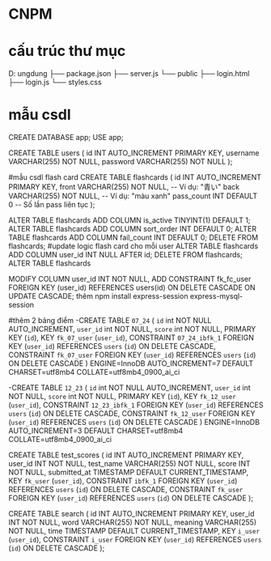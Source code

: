 # CNPM
# cấu trúc thư mục
D: ungdung
├── package.json
├── server.js
└── public
    ├── login.html
    ├── login.js
    └── styles.css
# mẫu csdl
CREATE DATABASE app;
USE app;

CREATE TABLE users (
  id INT AUTO_INCREMENT PRIMARY KEY,
  username VARCHAR(255) NOT NULL,
  password VARCHAR(255) NOT NULL
);

#mẫu csdl flash card
CREATE TABLE flashcards (
    id INT AUTO_INCREMENT PRIMARY KEY,
    front VARCHAR(255) NOT NULL,  -- Ví dụ: "青い"
    back VARCHAR(255) NOT NULL,   -- Ví dụ: "màu xanh"
    pass_count INT DEFAULT 0      -- Số lần pass liên tục
);

ALTER TABLE flashcards ADD COLUMN is_active TINYINT(1) DEFAULT 1;
ALTER TABLE flashcards ADD COLUMN sort_order INT DEFAULT 0;
ALTER TABLE flashcards ADD COLUMN fail_count INT DEFAULT 0;
DELETE FROM flashcards;
#update logic flash card cho mỗi user
ALTER TABLE flashcards
  ADD COLUMN user_id INT NULL AFTER id;
DELETE FROM flashcards;
ALTER TABLE flashcards

  MODIFY COLUMN user_id INT NOT NULL,
  ADD CONSTRAINT fk_fc_user
    FOREIGN KEY (user_id)
    REFERENCES users(id)
    ON DELETE CASCADE
    ON UPDATE CASCADE;
thêm
npm install express-session express-mysql-session




#thêm 2 bảng điểm
-CREATE TABLE `07_24` (
  `id` int NOT NULL AUTO_INCREMENT,
  `user_id` int NOT NULL,
  `score` int NOT NULL,
  PRIMARY KEY (`id`),
  KEY `fk_07_user` (`user_id`),
  CONSTRAINT `07_24_ibfk_1` FOREIGN KEY (`user_id`) REFERENCES `users` (`id`) ON DELETE CASCADE,
  CONSTRAINT `fk_07_user` FOREIGN KEY (`user_id`) REFERENCES `users` (`id`) ON DELETE CASCADE
) ENGINE=InnoDB AUTO_INCREMENT=7 DEFAULT CHARSET=utf8mb4 COLLATE=utf8mb4_0900_ai_ci
<br>

-CREATE TABLE `12_23` (
  `id` int NOT NULL AUTO_INCREMENT,
  `user_id` int NOT NULL,
  `score` int NOT NULL,
  PRIMARY KEY (`id`),
  KEY `fk_12_user` (`user_id`),
  CONSTRAINT `12_23_ibfk_1` FOREIGN KEY (`user_id`) REFERENCES `users` (`id`) ON DELETE CASCADE,
  CONSTRAINT `fk_12_user` FOREIGN KEY (`user_id`) REFERENCES `users` (`id`) ON DELETE CASCADE
) ENGINE=InnoDB AUTO_INCREMENT=3 DEFAULT CHARSET=utf8mb4 COLLATE=utf8mb4_0900_ai_ci

CREATE TABLE test_scores (
    id INT AUTO_INCREMENT PRIMARY KEY,
    user_id INT NOT NULL,
    test_name VARCHAR(255) NOT NULL,
    score INT NOT NULL,
    submitted_at TIMESTAMP DEFAULT CURRENT_TIMESTAMP,
    KEY `fk_user` (`user_id`),
    CONSTRAINT `ibfk_1` FOREIGN KEY (`user_id`) REFERENCES `users` (`id`) ON DELETE CASCADE,
    CONSTRAINT `fk_user` FOREIGN KEY (`user_id`) REFERENCES `users` (`id`) ON DELETE CASCADE
);

CREATE TABLE search (
    id INT AUTO_INCREMENT PRIMARY KEY,
    user_id INT NOT NULL,
    word VARCHAR(255) NOT NULL,
    meaning VARCHAR(255) NOT NULL,
    time TIMESTAMP DEFAULT CURRENT_TIMESTAMP,
    KEY `i_user` (`user_id`),
    CONSTRAINT `i_user` FOREIGN KEY (`user_id`) REFERENCES `users` (`id`) ON DELETE CASCADE
);